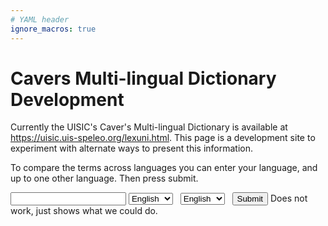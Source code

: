```yaml
---
# YAML header
ignore_macros: true
---
```


# Cavers Multi-lingual Dictionary Development

Currently the UISIC's Caver's Multi-lingual Dictionary is available at 
<https://uisic.uis-speleo.org/lexuni.html>. This page is a development site 
to experiment with alternate ways to present this information.

To compare the terms across languages you can enter your language, 
and up to one other language. Then press submit.

<input type="text" id=language name=language>
<select id="language" name="language">
  <option value="en">English</option>
  <option value="fr">French</option>
  <option value="gr">German</option>
</select> &nbsp; 
<select id="language" name="language">
  <option value="en">English</option>
  <option value="fr">French</option>
  <option value="gr">German</option>
</select> &nbsp; 
<input type="button" value="Submit"> Does not work, just shows what we could do.

